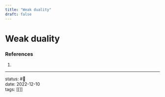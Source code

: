 ```yaml
---
title: "Weak duality"
draft: false
---
```

# Weak duality

### References
1. 

---
status: #🌱             
date: 2022-12-10           
tags: [[]] 

